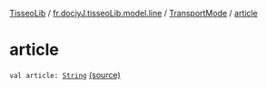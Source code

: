 [TisseoLib](../../index.md) / [fr.docjyJ.tisseoLib.model.line](../index.md) / [TransportMode](index.md) / [article](./article.md)

# article

`val article: `[`String`](https://kotlinlang.org/api/latest/jvm/stdlib/kotlin/-string/index.html) [(source)](https://github.com/docjyj/tisseoLib/tree/master/src/main/kotlin/fr/docjyJ/tisseoLib/model/line/TransportMode.kt#L8)